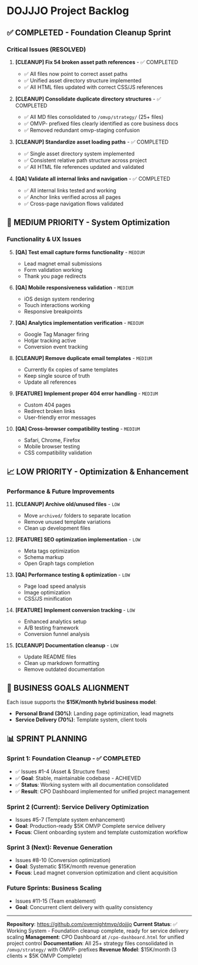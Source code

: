 # DOJJJO Project Backlog

## ✅ COMPLETED - Foundation Cleanup Sprint

### Critical Issues (RESOLVED)

1. **[CLEANUP] Fix 54 broken asset path references** - ✅ COMPLETED
   - ✅ All files now point to correct asset paths
   - ✅ Unified asset directory structure implemented
   - ✅ All HTML files updated with correct CSS/JS references

2. **[CLEANUP] Consolidate duplicate directory structures** - ✅ COMPLETED
   - ✅ All MD files consolidated to `/omvp/strategy/` (25+ files)
   - ✅ OMVP- prefixed files clearly identified as core business docs
   - ✅ Removed redundant omvp-staging confusion

3. **[CLEANUP] Standardize asset loading paths** - ✅ COMPLETED
   - ✅ Single asset directory system implemented
   - ✅ Consistent relative path structure across project
   - ✅ All HTML file references updated and validated

4. **[QA] Validate all internal links and navigation** - ✅ COMPLETED
   - ✅ All internal links tested and working
   - ✅ Anchor links verified across all pages
   - ✅ Cross-page navigation flows validated

## 🎯 MEDIUM PRIORITY - System Optimization

### Functionality & UX Issues

5. **[QA] Test email capture forms functionality** - `MEDIUM`
   - Lead magnet email submissions
   - Form validation working
   - Thank you page redirects

6. **[QA] Mobile responsiveness validation** - `MEDIUM`
   - iOS design system rendering
   - Touch interactions working
   - Responsive breakpoints

7. **[QA] Analytics implementation verification** - `MEDIUM`
   - Google Tag Manager firing
   - Hotjar tracking active
   - Conversion event tracking

8. **[CLEANUP] Remove duplicate email templates** - `MEDIUM`
   - Currently 6x copies of same templates
   - Keep single source of truth
   - Update all references

9. **[FEATURE] Implement proper 404 error handling** - `MEDIUM`
   - Custom 404 pages
   - Redirect broken links
   - User-friendly error messages

10. **[QA] Cross-browser compatibility testing** - `MEDIUM`
    - Safari, Chrome, Firefox
    - Mobile browser testing
    - CSS compatibility validation

## 📈 LOW PRIORITY - Optimization & Enhancement

### Performance & Future Improvements

11. **[CLEANUP] Archive old/unused files** - `LOW`
    - Move `archived/` folders to separate location
    - Remove unused template variations
    - Clean up development files

12. **[FEATURE] SEO optimization implementation** - `LOW`
    - Meta tags optimization
    - Schema markup
    - Open Graph tags completion

13. **[QA] Performance testing & optimization** - `LOW`
    - Page load speed analysis
    - Image optimization
    - CSS/JS minification

14. **[FEATURE] Implement conversion tracking** - `LOW`
    - Enhanced analytics setup
    - A/B testing framework
    - Conversion funnel analysis

15. **[CLEANUP] Documentation cleanup** - `LOW`
    - Update README files
    - Clean up markdown formatting
    - Remove outdated documentation

## 🚀 BUSINESS GOALS ALIGNMENT

Each issue supports the **$15K/month hybrid business model**:
- **Personal Brand (30%)**: Landing page optimization, lead magnets
- **Service Delivery (70%)**: Template system, client tools

## 📊 SPRINT PLANNING

### Sprint 1: Foundation Cleanup - ✅ COMPLETED
- ✅ Issues #1-4 (Asset & Structure fixes)
- ✅ **Goal**: Stable, maintainable codebase - ACHIEVED
- ✅ **Status**: Working system with all documentation consolidated
- ✅ **Result**: CPO Dashboard implemented for unified project management

### Sprint 2 (Current): Service Delivery Optimization  
- Issues #5-7 (Template system enhancement)
- **Goal**: Production-ready $5K OMVP Complete service delivery
- **Focus**: Client onboarding system and template customization workflow

### Sprint 3 (Next): Revenue Generation
- Issues #8-10 (Conversion optimization)
- **Goal**: Systematic $15K/month revenue generation
- **Focus**: Lead magnet conversion optimization and client acquisition

### Future Sprints: Business Scaling
- Issues #11-15 (Team enablement)
- **Goal**: Concurrent client delivery with quality consistency

---

**Repository**: https://github.com/overnightmvp/dojjjo
**Current Status**: ✅ Working System - Foundation cleanup complete, ready for service delivery scaling
**Management**: CPO Dashboard at `/cpo-dashboard.html` for unified project control
**Documentation**: All 25+ strategy files consolidated in `/omvp/strategy/` with OMVP- prefixes
**Revenue Model**: $15K/month (3 clients × $5K OMVP Complete)